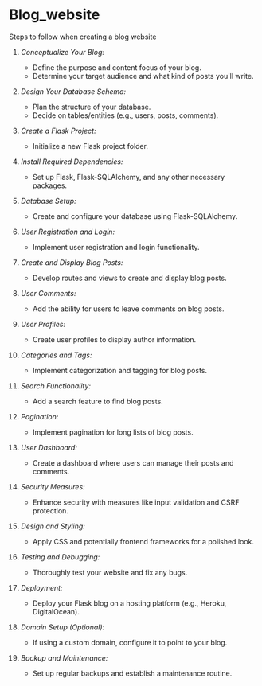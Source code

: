 # Blog_website

Steps to follow when creating a blog website

1. *Conceptualize Your Blog:*
   - Define the purpose and content focus of your blog.
   - Determine your target audience and what kind of posts you'll write.

2. *Design Your Database Schema:*
   - Plan the structure of your database.
   - Decide on tables/entities (e.g., users, posts, comments).

3. *Create a Flask Project:*
   - Initialize a new Flask project folder.

4. *Install Required Dependencies:*
   - Set up Flask, Flask-SQLAlchemy, and any other necessary packages.

5. *Database Setup:*
   - Create and configure your database using Flask-SQLAlchemy.

6. *User Registration and Login:*
   - Implement user registration and login functionality.

7. *Create and Display Blog Posts:*
   - Develop routes and views to create and display blog posts.

8. *User Comments:*
   - Add the ability for users to leave comments on blog posts.

9. *User Profiles:*
   - Create user profiles to display author information.

10. *Categories and Tags:*
    - Implement categorization and tagging for blog posts.

11. *Search Functionality:*
    - Add a search feature to find blog posts.

12. *Pagination:*
    - Implement pagination for long lists of blog posts.

13. *User Dashboard:*
    - Create a dashboard where users can manage their posts and comments.

14. *Security Measures:*
    - Enhance security with measures like input validation and CSRF protection.

15. *Design and Styling:*
    - Apply CSS and potentially frontend frameworks for a polished look.

16. *Testing and Debugging:*
    - Thoroughly test your website and fix any bugs.

17. *Deployment:*
    - Deploy your Flask blog on a hosting platform (e.g., Heroku, DigitalOcean).

18. *Domain Setup (Optional):*
    - If using a custom domain, configure it to point to your blog.

19. *Backup and Maintenance:*
    - Set up regular backups and establish a maintenance routine.



